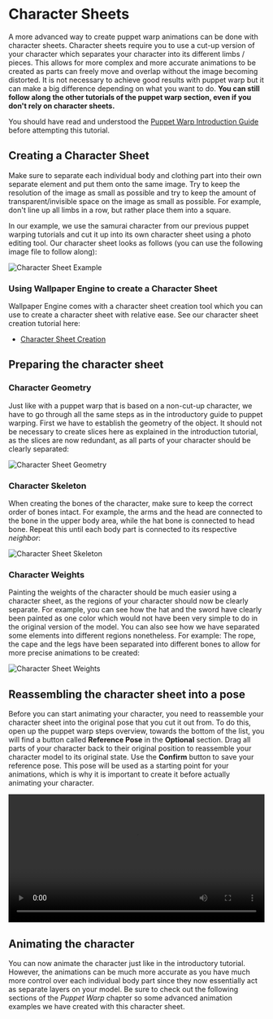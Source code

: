# Character Sheets

A more advanced way to create puppet warp animations can be done with character sheets. Character sheets require you to use a cut-up version of your character which separates your character into its different limbs / pieces. This allows for more complex and more accurate animations to be created as parts can freely move and overlap without the image becoming distorted. It is not necessary to achieve good results with puppet warp but it can make a big difference depending on what you want to do. **You can still follow along the other tutorials of the puppet warp section, even if you don't rely on character sheets.**

You should have read and understood the [Puppet Warp Introduction Guide](/scene/puppet-warp/introduction) before attempting this tutorial.

## Creating a Character Sheet

Make sure to separate each individual body and clothing part into their own separate element and put them onto the same image. Try to keep the resolution of the image as small as possible and try to keep the amount of transparent/invisible space on the image as small as possible. For example, don't line up all limbs in a row, but rather place them into a square.

In our example, we use the samurai character from our previous puppet warping tutorials and cut it up into its own character sheet using a photo editing tool. Our character sheet looks as follows (you can use the following image file to follow along):

![Character Sheet Example](/img/puppet-warp/samurai_sheet.png)

### Using Wallpaper Engine to create a Character Sheet

Wallpaper Engine comes with a character sheet creation tool which you can use to create a character sheet with relative ease. See our character sheet creation tutorial here:

* [Character Sheet Creation](/scene/image-preparation/character-sheet)

## Preparing the character sheet

### Character Geometry

Just like with a puppet warp that is based on a non-cut-up character, we have to go through all the same steps as in the introductory guide to puppet warping. First we have to establish the geometry of the object. It should not be necessary to create slices here as explained in the introduction tutorial, as the slices are now redundant, as all parts of your character should be clearly separated:

![Character Sheet Geometry](/img/puppet-warp/puppet_sheet_geometry.png)

### Character Skeleton

When creating the bones of the character, make sure to keep the correct order of bones intact. For example, the arms and the head are connected to the bone in the upper body area, while the hat bone is connected to head bone. Repeat this until each body part is connected to its respective *neighbor*:

![Character Sheet Skeleton](/img/puppet-warp/puppet_sheet_skeleton.png)

### Character Weights

Painting the weights of the character should be much easier using a character sheet, as the regions of your character should now be clearly separate. For example, you can see how the hat and the sword have clearly been painted as one color which would not have been very simple to do in the original version of the model. You can also see how we have separated some elements into different regions nonetheless. For example: The rope, the cape and the legs have been separated into different bones to allow for more precise animations to be created:

![Character Sheet Weights](/img/puppet-warp/puppet_sheet_weights.png)

## Reassembling the character sheet into a pose

Before you can start animating your character, you need to reassemble your character sheet into the original pose that you cut it out from. To do this, open up the puppet warp steps overview, towards the bottom of the list, you will find a button called **Reference Pose** in the **Optional** section. Drag all parts of your character back to their original position to reassemble your character model to its original state. Use the **Confirm** button to save your reference pose. This pose will be used as a starting point for your animations, which is why it is important to create it before actually animating your character.

<video width="100%" controls>
  <source src="/videos/puppet_warp_reassemble.mp4" type="video/mp4">
  Your browser does not support the video tag.
</video>

## Animating the character

You can now animate the character just like in the introductory tutorial. However, the animations can be much more accurate as you have much more control over each individual body part since they now essentially act as separate layers on your model. Be sure to check out the following sections of the *Puppet Warp* chapter so some advanced animation examples we have created with this character sheet.